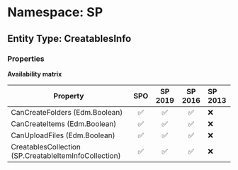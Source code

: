 # Namespace: SP

## Entity Type: CreatablesInfo

### Properties

**Availability matrix**

Property | SPO | SP 2019 | SP 2016 | SP 2013
----------|:---:|:-------:|:-------:|:-------
CanCreateFolders (Edm.Boolean) | ✅ | ✅ | ✅ | ❌
CanCreateItems (Edm.Boolean) | ✅ | ✅ | ✅ | ❌
CanUploadFiles (Edm.Boolean) | ✅ | ✅ | ✅ | ❌
CreatablesCollection (SP.CreatableItemInfoCollection) | ✅ | ✅ | ✅ | ❌


